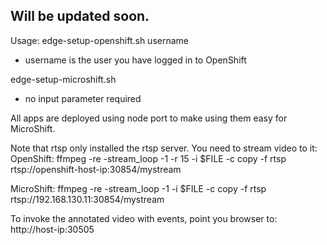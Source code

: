 ## Will be updated soon.
Usage:
edge-setup-openshift.sh username
- username is the user you have logged in to OpenShift

edge-setup-microshift.sh
- no input parameter required

All apps are deployed using node port to make using them easy for MicroShift.

Note that rtsp only installed the rtsp server. You need to stream video to it:
OpenShift:
ffmpeg -re -stream_loop -1 -r 15 -i $FILE -c copy -f rtsp rtsp://openshift-host-ip:30854/mystream

MicroShift:
ffmpeg -re -stream_loop -1 -i $FILE -c copy -f rtsp rtsp://192.168.130.11:30854/mystream

To invoke the annotated video with events, point you browser to:
http://host-ip:30505

